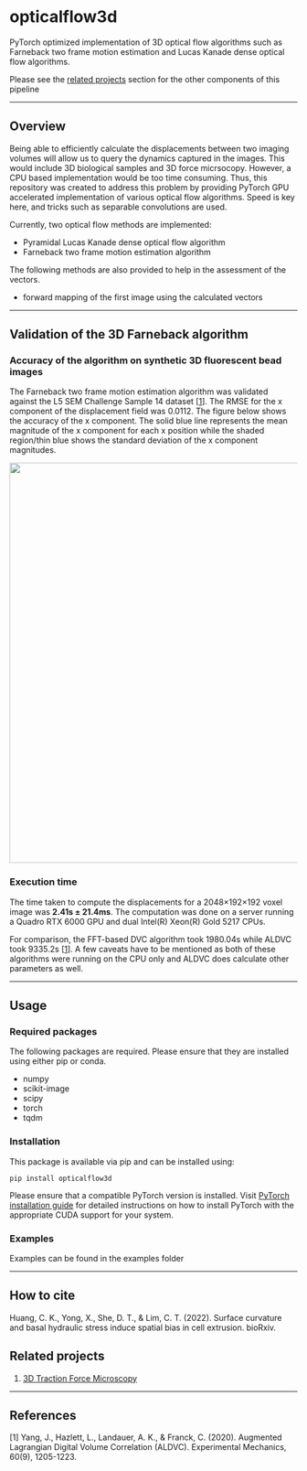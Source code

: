 # opticalflow3d

PyTorch optimized implementation of 3D optical flow algorithms such as Farneback two frame 
motion estimation and Lucas Kanade dense optical flow algorithms.

Please see the [related projects](#related-projects) section for the other components of this pipeline

***
## Overview
Being able to efficiently calculate the displacements between two imaging volumes will allow us to query the 
dynamics captured in the images. This would include 3D biological samples and 3D force micrsocopy. However, a CPU 
based implementation would be too time consuming. Thus, this repository was created to address this problem by 
providing PyTorch GPU accelerated implementation of various optical flow algorithms. Speed is key here, and tricks such as 
separable convolutions are used.

Currently, two optical flow methods are implemented:
- Pyramidal Lucas Kanade dense optical flow algorithm
- Farneback two frame motion estimation algorithm

The following methods are also provided to help in the assessment of the vectors.
- forward mapping of the first image using the calculated vectors

***
## Validation of the 3D Farneback algorithm
### Accuracy of the algorithm on synthetic 3D fluorescent bead images
The Farneback two frame motion estimation algorithm was validated against the L5 SEM Challenge Sample 14 dataset [[1](#references)].
The RMSE for the x component of the displacement field was 0.0112. The figure below shows the accuracy of the x component. 
The solid blue line represents the mean magnitude of the x component for each x position while the shaded 
region/thin blue shows the standard deviation of the x component magnitudes.

<img src="https://gitlab.com/xianbin.yong13/opticalflow3d/-/raw/master/docs/images/accuracy.png" width="700"/>

### Execution time
The time taken to compute the displacements for a 2048×192×192 voxel image was **2.41s ± 21.4ms**. The computation was 
done on a server running a Quadro RTX 6000 GPU and dual Intel(R) Xeon(R) Gold 5217 CPUs.

For comparison, the FFT-based DVC algorithm took 1980.04s while ALDVC took 9335.2s [[1](#references)]. A few caveats 
have to be mentioned as both of these algorithms were running on the CPU only and ALDVC does calculate other 
parameters as well. 

***
## Usage
### Required packages
The following packages are required. Please ensure that they are installed using either pip or conda.
- numpy
- scikit-image
- scipy
- torch
- tqdm

### Installation
This package is available via pip and can be installed using:
```
pip install opticalflow3d
```

Please ensure that a compatible PyTorch version is installed. Visit [PyTorch installation guide](https://pytorch.org/get-started/locally/) for detailed instructions on how to install PyTorch with the appropriate CUDA support for your system.

### Examples
Examples can be found in the examples folder

***
## How to cite
Huang, C. K., Yong, X., She, D. T., & Lim, C. T. (2022). Surface curvature and basal hydraulic stress induce spatial bias in cell extrusion. bioRxiv.

## Related projects
1. [3D Traction Force Microscopy](https://gitlab.com/xianbin.yong13/3dtfm)

***
## References
[1] Yang, J., Hazlett, L., Landauer, A. K., & Franck, C. (2020). Augmented Lagrangian Digital Volume Correlation (ALDVC). Experimental Mechanics, 60(9), 1205-1223.